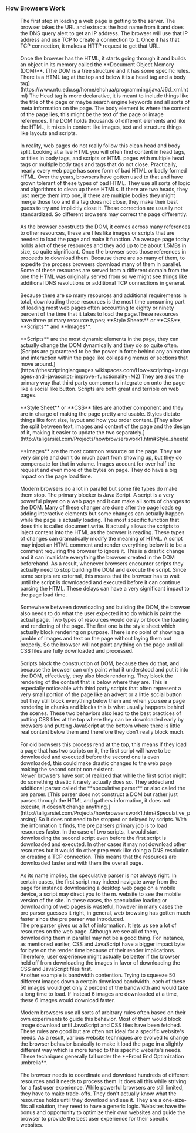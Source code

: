 
### How Browsers Work
<dd>The first step in loading a web page is getting to the server. The browser takes the URL and extracts the host name from it and does the DNS query alert to get an IP address. The browser will use that IP address and use TCP to create a connection to it. Once it has that TCP connection, it makes a HTTP request to get that URL.</dd><br />

 <dd>Once the browser has the HTML, it starts going through it and builds an object in its memory called the **Document Object Memory (DOM)**. [The DOM is a tree structure and it has some specific rules. There is a HTML tag at the top and below it is a head tag and a body tag](https://www.ntu.edu.sg/home/ehchua/programming/java/J6d_xml.html) The Head tag is more declarative, it is meant to include things like the title of the page or maybe search engine keywords and all sorts of meta information on the page. The body element is where the content of the page lies, this might be the text of the page or image references. The DOM holds thousands of different elements and like the HTML, it mixes in content like images, text and structure things like layouts and scripts.</dd><br />
 
<dd>In reality, web pages do not really follow this clean head and body split. Looking at a live HTML you will often find content in head tags, or titles in body tags, and scripts or HTML pages with multiple head tags or multiple body tags and tags that do not close. Practically, nearly every web page has some form of bad HTML or badly formed HTML. Over the years, browsers have gotten used to that and have grown tolerant of these types of bad HTML. They use all sorts of logic and algorithms to clean up these HTMLs. If there are two heads, they just merge them into one, if there are multiple bodies they might merge those too and if a tag does not close, they make their best guess to try and implicitly close it. These correction are usually not standardized. So different browsers may correct the page differently.</dd><br />

<dd>As the browser constructs the DOM, it comes across many references to other resources, these are files like images or scripts that are needed to load the page and make it function. An average page today holds a lot of these resources and they add up to be about 1.5MBs in size, so quite significant. Once the browser sees those references in proceeds to download them. Because there are so many of them, to expedite the process browsers download many of them in parallel. Some of these resources are served from a different domain from the one the HTML was originally served from so we might see things like additional DNS resolutions or additional TCP connections in general.</dd><br /> 

<dd>Because there are so many resources and additional requirements in total, downloading these resources is the most time consuming part of loading most web pages often accounting to eighty or ninety percent of the time that it takes to load the page.These resources have three primary resource types;  **Style Sheets** or **CSS**, **Scripts** and **Images**.</dd><br />

<dd>**Scripts** are the most dynamic elements in the page, they can actually change the DOM dynamically and they do so quite often. [Scripts are guaranteed to be the power in force behind any animation and interaction within the page like collapsing menus or sections that move around.](https://thescriptinglanguages.wikispaces.com/How+scripting+languages+and+javascript+improve+functionality+M2) They are also the primary way that third party components integrate on onto the page like a social like button. Scripts are both great and terrible on web pages.</dd><br />

<dd>**Style Sheet** or **CSS** files are another component and they are in charge of making the page pretty and usable. Styles dictate things like font size, layout and how you order content. [They allow the split between text, images and content of the page and the design of it, making it easier to update the two separately.](http://taligarsiel.com/Projects/howbrowserswork1.htm#Style_sheets)</dd><br />

<dd>**Images** are the most common resource on the page. They are very simple and don't do much apart from showing up, but they do compensate for that in volume. Images account for over half the request and even more of the bytes on page. They do have a big impact on the page load time.</dd><br />

<dd>Modern browsers do a lot in parallel but some file types do make them stop. The primary blocker is Java Script. A script is a very powerful player on a web page and it can make all sorts of changes to the DOM. Many of these changer are done after the page loads eg adding interactive elements but some changes can actually happen while the page is actually loading. The most specific function that does this is called document.write. It actually allows the scripts to inject content into the HTML as the browser is reading. These types of changes can dramatically modify the meaning of HTML. A script may inject an HTML comment and render everything below it to be a comment requiring the browser to ignore it. This is a drastic change and it can invalidate everything the browser created in the DOM beforehand. As a result, whenever browsers encounter scripts they actually need to stop building the DOM and execute the script. Since some scripts are external, this means that the browser has to wait until the script is downloaded and executed before it can continue parsing the HTML. These delays can have a very significant impact to the page load time.</dd><br />

<dd>Somewhere between downloading and building the DOM, the browser also needs to do what the user expected it to do which is paint the actual page. Two types of resources would delay or block the loading and rendering of the page. The first one is the style sheet which actually block rendering on purpose. There is no point of showing a jumble of images and text on the page without laying them out properly. So the browser will not paint anything on the page until all CSS files are fully downloaded and processed.<dd><br />

<dd>Scripts block the construction of DOM, because they do that, and because the browser can only paint what it understood and put it into the DOM, effectively, they also block rendering. They block the rendering of the content that is below where they are. This is especially noticeable with third party scripts that often represent a very small portion of the page like an advert or a little social button but they still block everything below them and when you see a page rendering in chunks and blocks this is what usually happens behind the scenes. These two behaviors also lead to the best practices of putting CSS files at the top where they can be downloaded early by browsers and putting JavaScript at the bottom where there is little real content below them and therefore they don't really block much.</dd><br />

<dd>For old browsers this process rend at the top, this means if they load a page that has two scripts on it, the first script will have to be downloaded and executed before the second one is even downloaded, this could make drastic changes to the web page making the second script non existent.</dd>

<dd>Newer browsers have sort of realized that while the first script might do something drastic it rarely actually does so. They added and additional parser called the **speculative parser** or also called the pre parser. [This parser does not construct a DOM but rather just parses through the HTML and gathers information, it does not execute, it doesn't change anything.](http://taligarsiel.com/Projects/howbrowserswork1.htm#Speculative_parsing) So it does not need to be stopped or delayed by scripts. With the information it finds, the pre parsers primary job is to load resources faster. In the case of two scripts, it would start downloading the second script even before the first script is downloaded and executed.  In other cases it may not download other resources but it would do other prep work like doing a DNS resolution or creating a TCP connection. This means that the resources are downloaded faster and with them the overall page.</dd><br /> 

<dd>As its name implies, the speculative parser is not always right. In certain cases, the first script may indeed navigate away from the page for instance downloading a desktop web page on a mobile device, a script may direct you to the m. website to see the mobile version of the site. In these cases, the speculative loading or downloading of web pages is wasteful, however in many cases the pre parser guesses it right, in general, web browsing has gotten much faster since the pre parser was introduced.</dd>

<dd>The pre parser gives us a lot of information. It lets us see a lot of resources on the web page. Although we see all of them, downloading them in parallel may not be a good thing. For instance, as mentioned earlier, CSS and JavaScript have a bigger impact byte for byte on the render time because of their render implications. Therefore, user experience might actually be better if the browser held off from downloading the images in favor of downloading the CSS and JavaScript files first.</dd> 

<dd>Another example is bandwidth contention. Trying to squeeze 50 different images down a certain download bandwidth, each of these 50 images would get only 2 percent of the bandwidth and would take a long time to load. If instead 6 images are downloaded at a time, these 6 images would download faster.</dd><br />

<dd>Modern browsers use all sorts of arbitrary rules often based on their own experiments to guide this behavior. Most of them would block image download until JavaScript and CSS files have been fetched. These rules are good but are often not ideal for a specific website's needs. As a result, various website techniques are  evolved to change the browser behavior basically to make it load the page in a slightly different way which is more tuned to this specific website's needs. 
These techniques generally fall under the **Front End Optimization umbrella**.</dd><br />

<dd>The browser needs to coordinate and download hundreds of different resources and it needs to process them. It does all this while striving for a fast user experience. While powerful browsers are still limited, they have to make trade-offs. They don't actually know what the resources holds until they download and see it. They are a one-size-fits all solution, they need to have a generic logic. Websites have the bonus and opportunity to optimize their own websites and guide the browser to provide the best  user experience for their specific websites.</dd>

